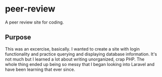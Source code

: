 # peer-review
A peer review site for coding.

## Purpose
This was an excercise, basically. I wanted to create a site with login functionality and practice querying and displaying database information.
It's not much but I learned a lot about writing unorganized, crap PHP. The whole thing ended up being so messy that I began looking into Laravel and have been learning that ever since.
